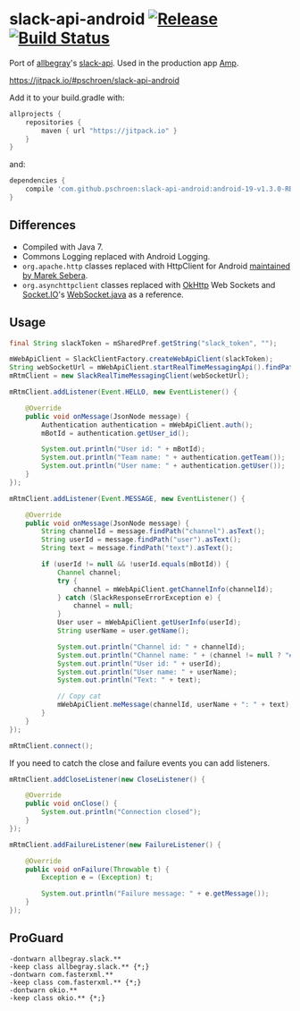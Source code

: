 # slack-api-android [![Release](https://jitpack.io/v/pschroen/slack-api-android.svg)](https://jitpack.io/#pschroen/slack-api-android) [![Build Status](https://travis-ci.org/pschroen/slack-api-android.svg)](https://travis-ci.org/pschroen/slack-api-android)

Port of [allbegray](https://github.com/allbegray)'s [slack-api](https://github.com/allbegray/slack-api). Used in the production app [Amp](https://ufo.ai/amp/).

https://jitpack.io/#pschroen/slack-api-android

Add it to your build.gradle with:

```gradle
allprojects {
    repositories {
        maven { url "https://jitpack.io" }
    }
}
```
and:

```gradle
dependencies {
    compile 'com.github.pschroen:slack-api-android:android-19-v1.3.0-RELEASE-gb78e900-11'
}
```

## Differences

- Compiled with Java 7.
- Commons Logging replaced with Android Logging.
- `org.apache.http` classes replaced with HttpClient for Android [maintained by Marek Sebera](https://hc.apache.org/httpcomponents-client-4.5.x/android-port.html).
- `org.asynchttpclient` classes replaced with [OkHttp](http://square.github.io/okhttp/) Web Sockets and [Socket.IO](https://github.com/socketio)'s [WebSocket.java](https://github.com/socketio/engine.io-client-java/blob/master/src/main/java/io/socket/engineio/client/transports/WebSocket.java) as a reference.

## Usage

```java
final String slackToken = mSharedPref.getString("slack_token", "");

mWebApiClient = SlackClientFactory.createWebApiClient(slackToken);
String webSocketUrl = mWebApiClient.startRealTimeMessagingApi().findPath("url").asText();
mRtmClient = new SlackRealTimeMessagingClient(webSocketUrl);

mRtmClient.addListener(Event.HELLO, new EventListener() {

    @Override
    public void onMessage(JsonNode message) {
        Authentication authentication = mWebApiClient.auth();
        mBotId = authentication.getUser_id();

        System.out.println("User id: " + mBotId);
        System.out.println("Team name: " + authentication.getTeam());
        System.out.println("User name: " + authentication.getUser());
    }
});

mRtmClient.addListener(Event.MESSAGE, new EventListener() {

    @Override
    public void onMessage(JsonNode message) {
        String channelId = message.findPath("channel").asText();
        String userId = message.findPath("user").asText();
        String text = message.findPath("text").asText();

        if (userId != null && !userId.equals(mBotId)) {
            Channel channel;
            try {
                channel = mWebApiClient.getChannelInfo(channelId);
            } catch (SlackResponseErrorException e) {
                channel = null;
            }
            User user = mWebApiClient.getUserInfo(userId);
            String userName = user.getName();

            System.out.println("Channel id: " + channelId);
            System.out.println("Channel name: " + (channel != null ? "#" + channel.getName() : "DM"));
            System.out.println("User id: " + userId);
            System.out.println("User name: " + userName);
            System.out.println("Text: " + text);

            // Copy cat
            mWebApiClient.meMessage(channelId, userName + ": " + text);
        }
    }
});

mRtmClient.connect();
```

If you need to catch the close and failure events you can add listeners.

```java
mRtmClient.addCloseListener(new CloseListener() {

    @Override
    public void onClose() {
        System.out.println("Connection closed");
    }
});

mRtmClient.addFailureListener(new FailureListener() {

    @Override
    public void onFailure(Throwable t) {
        Exception e = (Exception) t;

        System.out.println("Failure message: " + e.getMessage());
    }
});
```

## ProGuard

```
-dontwarn allbegray.slack.**
-keep class allbegray.slack.** {*;}
-dontwarn com.fasterxml.**
-keep class com.fasterxml.** {*;}
-dontwarn okio.**
-keep class okio.** {*;}
```
